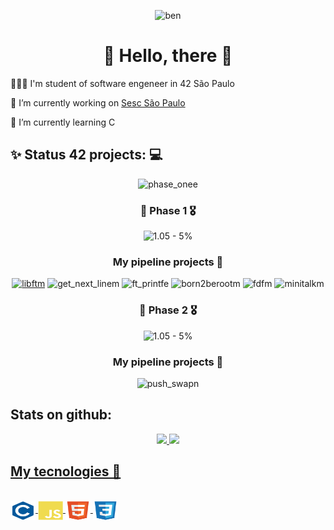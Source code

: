 <div align="center">

![ben](https://user-images.githubusercontent.com/3737837/177527123-2aa493e2-6d11-42b6-bdb1-734c3f779a9a.gif)

</div>

<div align="center">

  # :space_invader: Hello, there :vulcan_salute:

</div>
 
👨🏿‍🚀 I'm student of software engeneer in 42 São Paulo

🔭 I’m currently working on <a href="https://www.sescsp.org.br">Sesc São Paulo</a>

🌱 I’m currently learning C


## :sparkles: Status 42 projects:  :computer:
  
<div align="center">  
  
![phase_onee](https://user-images.githubusercontent.com/3737837/217397949-89924f37-bb45-4df5-98c6-2c7fad80c731.png)

### :rocket: Phase 1 :medal_military:
 ![1.05 - 5%](https://progress-bar.dev/100/?scale=100&title=level&width=500&color=8AB58&suffix=%)


### My pipeline projects :flight_departure:

[![libftm](https://user-images.githubusercontent.com/3737837/177003824-ab3d7ff3-ba64-45ef-acb3-43a155fd105d.png)](https://github.com/carlosrocha-dev/libft) ![get_next_linem](https://user-images.githubusercontent.com/3737837/180447698-b1f15be8-8051-48e1-b0f3-8875c89b2cc6.png) ![ft_printfe](https://user-images.githubusercontent.com/3737837/190656132-16a316aa-12e4-4197-a669-70a542c443ea.png) ![born2berootm](https://user-images.githubusercontent.com/3737837/190655858-e855235c-ac72-4504-859c-45ff0d0bc003.png) ![fdfm](https://user-images.githubusercontent.com/3737837/216211380-33d04ead-4e72-4256-86bb-51b822144c41.png) ![minitalkm](https://user-images.githubusercontent.com/3737837/217397755-2ba4e8a9-1e44-4b35-852e-40131ba9c93b.png)

</div>

<div align="center">  

### :rocket: Phase 2 :medal_military:
 ![1.05 - 5%](https://progress-bar.dev/0/?scale=100&title=level&width=500&color=8AB58&suffix=%)


### My pipeline projects :flight_departure:

![push_swapn](https://user-images.githubusercontent.com/3737837/217398520-237d091c-edb2-4a27-9789-83f5c79db7c0.png)

</div>

## Stats on github:
 <div align="center">

  <a href="https://github.com/carlosrocha-dev">
  <img height="130em" src="https://github-readme-stats.vercel.app/api?username=carlosrocha-dev&show_icons=true&theme=gotham&include_all_commits=true&count_private=true"/>
  <img height="130em" src="https://github-readme-stats.vercel.app/api/top-langs/?username=carlosrocha-dev&layout=compact&langs_count=16&theme=gotham"/>
</div>
 
  
  
 ## My tecnologies 🧰
 
<div style="display: inline_block; align: center"><br>
  <img align="center" height="30" width="40" src="https://raw.githubusercontent.com/devicons/devicon/master/icons/c/c-plain.svg">
  <img align="center" height="30" width="40" src="https://raw.githubusercontent.com/devicons/devicon/master/icons/javascript/javascript-plain.svg">
  <img align="center" height="30" width="40" src="https://raw.githubusercontent.com/devicons/devicon/master/icons/html5/html5-original.svg">
  <img align="center" height="30" width="40" src="https://raw.githubusercontent.com/devicons/devicon/master/icons/css3/css3-original.svg">
</div>
  
